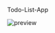  Todo-List-App

![preview](https://github.com/opivcm/Code-Casa/assets/116445412/232dc6fb-a33e-40aa-a94b-bc1ec500997f)

